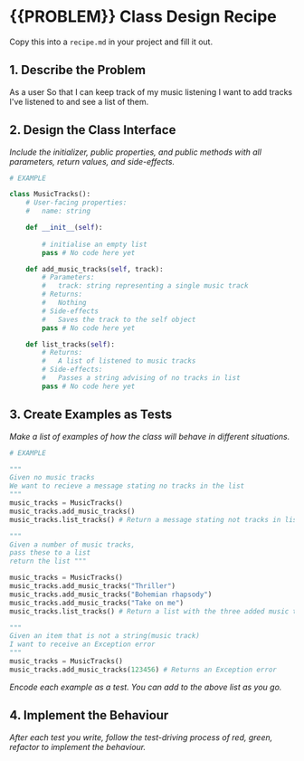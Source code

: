 # {{PROBLEM}} Class Design Recipe

Copy this into a `recipe.md` in your project and fill it out.

## 1. Describe the Problem

As a user
So that I can keep track of my music listening
I want to add tracks I've listened to and see a list of them.

## 2. Design the Class Interface

_Include the initializer, public properties, and public methods with all parameters, return values, and side-effects._

```python
# EXAMPLE

class MusicTracks():
    # User-facing properties:
    #   name: string

    def __init__(self):
        
        # initialise an empty list
        pass # No code here yet

    def add_music_tracks(self, track):
        # Parameters:
        #   track: string representing a single music track
        # Returns:
        #   Nothing
        # Side-effects
        #   Saves the track to the self object
        pass # No code here yet

    def list_tracks(self):
        # Returns:
        #   A list of listened to music tracks
        # Side-effects:
        #   Passes a string advising of no tracks in list
        pass # No code here yet
```

## 3. Create Examples as Tests

_Make a list of examples of how the class will behave in different situations._

``` python
# EXAMPLE

"""
Given no music tracks
We want to recieve a message stating no tracks in the list
"""
music_tracks = MusicTracks()
music_tracks.add_music_tracks()
music_tracks.list_tracks() # Return a message stating not tracks in list

"""
Given a number of music tracks, 
pass these to a list
return the list """

music_tracks = MusicTracks()
music_tracks.add_music_tracks("Thriller")
music_tracks.add_music_tracks("Bohemian rhapsody")
music_tracks.add_music_tracks("Take on me")
music_tracks.list_tracks() # Return a list with the three added music tracks

"""
Given an item that is not a string(music track)
I want to receive an Exception error
"""
music_tracks = MusicTracks()
music_tracks.add_music_tracks(123456) # Returns an Exception error

```

_Encode each example as a test. You can add to the above list as you go._

## 4. Implement the Behaviour

_After each test you write, follow the test-driving process of red, green, refactor to implement the behaviour._


